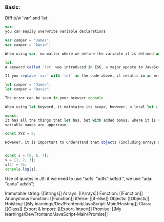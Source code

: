 ### Basic:

Diff b/w 'var' and 'let'
```js
var: 
you can easily overwrite variable declarations

var camper = "James";
var camper = "David";

When using var, no matter where we define the variable it is defiend as global.
```

```js
let:
A keyword called `let` was introduced in ES6, a major update to JavaScript, to solve this potential issue with the `var` keyword

If you replace `var` with `let` in the code above, it results in an error:

let camper = "James";
let camper = "David";

The error can be seen in your browser console.

When using let keyword, it maintains its scope, however, a local let i can override one defined global let i.
```

```js
const:
it has all the things that let has, but with added bonus, where it is read-only.
variable names are uppercase.

const XYZ = 6;

However, it is important to understand that objects (including arrays and functions) assigned to a variable using `const` are still mutable


const s = [5, 6, 7];
s = [1, 2, 3];
s[2] = 45;
console.log(s);
```

Use of quotes in JS:
if we need to use "sdfs: "adfs" sdfsd ", we use "ada: \"asda\" adsfs";

Immutable string: [[Strings]]
Arrays: [[Arrays]]
Function: [[Function]]
Anonymous Function: [[Function]]
if/else: [[if-else]]
Objects: [[Objects]]
Hoisting: [[My learnings/Dev/Frontend/JavaScript-Main/Hoisting]]
Class: [[Class]]
Export & Import: [[Export-Import]]
Promise: [[My learnings/Dev/Frontend/JavaScript-Main/Promise]]






